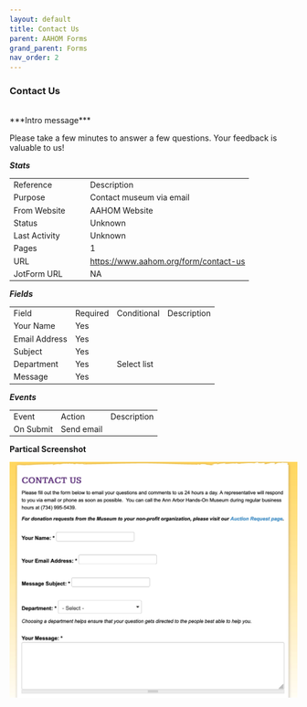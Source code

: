 ```yaml
---
layout: default
title: Contact Us
parent: AAHOM Forms
grand_parent: Forms
nav_order: 2
---
```


### Contact Us

<br>
***Intro message***

Please take a few minutes to answer a few questions.  Your feedback is valuable to us!

***Stats***

<table class="ws-table-all notranslate"> 
  <tbody>
    <tr class="tableTop">
     <td style="width:120px">Reference</td>
     <td>Description</td>
    </tr>
    <tr>
      <td>Purpose</td>
      <td>Contact museum via email</td>
    </tr>
    <tr>
      <td>From Website</td>
      <td>AAHOM Website</td>
    </tr>
    <tr>
      <td>Status</td>
      <td>Unknown</td>
    </tr>
    <tr>
      <td>Last Activity</td>
      <td>Unknown</td>
    </tr>
    <tr>
      <td>Pages</td>
      <td>1</td>
    </tr>
    <tr>
      <td>URL</td>
      <td><a href="https://www.aahom.org/form/contact-us" target="_blank">https://www.aahom.org/form/contact-us</a></td>
    </tr>
    <tr>
      <td>JotForm URL</td>
      <td>NA</td>
    </tr>
    
  </tbody>
</table>

***Fields***
<table class="ws-table-all notranslate"> 
  <tbody>
    <tr class="tableTop">
     <td>Field</td>
     <td style="width:30px">Required</td>
     <td>Conditional</td>
     <td>Description</td>
    </tr>
    <tr>
      <td>Your Name</td>
      <td>Yes</td>
      <td></td>
      <td></td>
    </tr>
    <tr>
      <td>Email Address</td>
      <td>Yes</td>
      <td></td>
      <td></td>
    </tr>
    <tr>
      <td>Subject</td>
      <td>Yes</td>
      <td></td>
      <td></td>
    </tr>
    <tr>
      <td>Department</td>
      <td>Yes</td>
      <td>Select list</td>
      <td></td>
    </tr>
    <tr>
      <td>Message</td>
      <td>Yes</td>
      <td></td>
      <td></td>
    </tr>
  </tbody>
</table>

***Events***
<table class="ws-table-all notranslate"> 
  <tbody>
    <tr class="tableTop">
     <td>Event</td>
     <td>Action</td>
     <td>Description</td>
    </tr>
    <tr>
      <td>On Submit</td>
      <td>Send email</td>
      <td></td>
    </tr>
  </tbody>
</table>


**Partical Screenshot**

![Alt Action Item Request](../../assets/images/contactus.jpg "Contact Us")